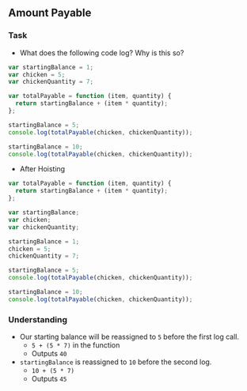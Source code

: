 ## Amount Payable

### Task
- What does the following code log? Why is this so?

```js
var startingBalance = 1;
var chicken = 5;
var chickenQuantity = 7;

var totalPayable = function (item, quantity) {
  return startingBalance + (item * quantity);
};

startingBalance = 5;
console.log(totalPayable(chicken, chickenQuantity));

startingBalance = 10;
console.log(totalPayable(chicken, chickenQuantity));
```

- After Hoisting
```js
var totalPayable = function (item, quantity) {
  return startingBalance + (item * quantity);
};

var startingBalance;
var chicken;
var chickenQuantity;

startingBalance = 1;
chicken = 5;
chickenQuantity = 7;

startingBalance = 5;
console.log(totalPayable(chicken, chickenQuantity));

startingBalance = 10;
console.log(totalPayable(chicken, chickenQuantity));
```

### Understanding
- Our starting balance will be reassigned to `5` before the first log call.
  + `5 + (5 * 7)` in the function
  + Outputs `40`
- `startingBalance` is reassigned to `10` before the second log.
  + `10 + (5 * 7)`
  + Outputs `45`